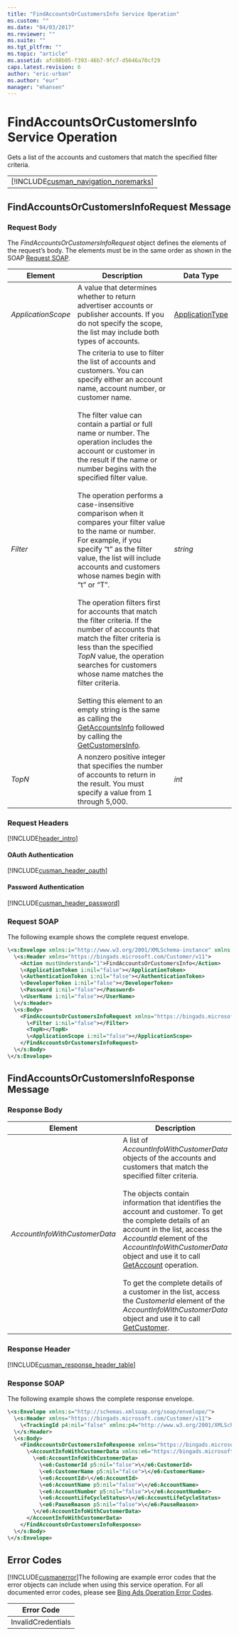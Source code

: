 ```yaml
---
title: "FindAccountsOrCustomersInfo Service Operation"
ms.custom: ""
ms.date: "04/03/2017"
ms.reviewer: ""
ms.suite: ""
ms.tgt_pltfrm: ""
ms.topic: "article"
ms.assetid: afc08b05-f393-46b7-9fc7-d5646a70cf29
caps.latest.revision: 6
author: "eric-urban"
ms.author: "eur"
manager: "ehansen"
---
```

# FindAccountsOrCustomersInfo Service Operation
Gets a list of the accounts and customers that match the specified filter criteria.

||
|-|
|[!INCLUDE[cusman_navigation_noremarks](../customer-api/includes/cusman-navigation-noremarks.md)]|

## <a name="request"></a>FindAccountsOrCustomersInfoRequest Message

### Request Body
The *FindAccountsOrCustomersInfoRequest* object defines the elements of the request’s body. The elements must be in the same order as shown in the SOAP [Request SOAP](#request_soap).

|Element|Description|Data Type|
|-----------|---------------|-------------|
|*ApplicationScope*|A value that determines whether to return advertiser accounts or publisher accounts. If you do not specify the scope, the list may include both types of accounts.|[ApplicationType](../customer-api/applicationtype-value-set.md)|
|*Filter*|The criteria to use to filter the list of accounts and customers. You can specify either an account name, account number, or customer name.<br /><br />The filter value can contain a partial or full name or number. The operation includes the account or customer in the result if the name or number begins with the specified filter value.<br /><br />The operation performs a case-insensitive comparison when it compares your filter value to the name or number. For example, if you specify “t” as the filter value, the list will include accounts and customers whose names begin with “t” or “T”.<br /><br />The operation filters first for accounts that match the filter criteria. If the number of accounts that match the filter criteria is less than the specified *TopN* value, the operation searches for customers whose name matches the filter criteria.<br /><br />Setting this element to an empty string is the same as calling the [GetAccountsInfo](../customer-api/getaccountsinfo-service-operation.md) followed by calling the [GetCustomersInfo](../customer-api/getcustomersinfo-service-operation.md).|*string*|
|*TopN*|A nonzero positive integer that specifies the number of accounts to return in the result. You must specify a value from 1 through 5,000.|*int*|

### Request Headers
[!INCLUDE[header_intro](../customer-api/includes/header-intro.md)]
#### OAuth Authentication
[!INCLUDE[cusman_header_oauth](../customer-api/includes/cusman-header-oauth.md)]
#### Password Authentication
[!INCLUDE[cusman_header_password](../customer-api/includes/cusman-header-password.md)]
### <a name="request_soap"></a>Request SOAP
The following example shows the complete request envelope.

```xml
\<s:Envelope xmlns:i="http://www.w3.org/2001/XMLSchema-instance" xmlns:s="http://schemas.xmlsoap.org/soap/envelope/">
  \<s:Header xmlns="https://bingads.microsoft.com/Customer/v11">
    <Action mustUnderstand="1">FindAccountsOrCustomersInfo</Action>
    \<ApplicationToken i:nil="false"></ApplicationToken>
    \<AuthenticationToken i:nil="false"></AuthenticationToken>
    \<DeveloperToken i:nil="false"></DeveloperToken>
    \<Password i:nil="false"></Password>
    \<UserName i:nil="false"></UserName>
  \</s:Header>
  \<s:Body>
    <FindAccountsOrCustomersInfoRequest xmlns="https://bingads.microsoft.com/Customer/v11">
      \<Filter i:nil="false"></Filter>
      <TopN></TopN>
      \<ApplicationScope i:nil="false"></ApplicationScope>
    </FindAccountsOrCustomersInfoRequest>
  \</s:Body>
\</s:Envelope>
```

## <a name="response"></a>FindAccountsOrCustomersInfoResponse Message

### <a name="Body_Elements"></a>Response Body

|Element|Description|Data Type|
|-----------|---------------|-------------|
|*AccountInfoWithCustomerData*|A list of *AccountInfoWithCustomerData* objects of the accounts and customers that match the specified filter criteria.<br /><br />The objects contain information that identifies the account and customer. To get the complete details of an account in the list, access the *AccountId* element of the *AccountInfoWithCustomerData* object and use it to call [GetAccount](../customer-api/getaccount-service-operation.md) operation.<br /><br />To get the complete details of a customer in the list, access the *CustomerId* element of the *AccountInfoWithCustomerData* object and use it to call [GetCustomer](../customer-api/getcustomer-service-operation.md).|[AccountInfoWithCustomerData](../customer-api/accountinfowithcustomerdata-data-object.md) array|

### <a name="Header_Elements"></a>Response Header
[!INCLUDE[cusman_response_header_table](../customer-api/includes/cusman-response-header-table.md)]
### Response SOAP
The following example shows the complete response envelope.

```xml
\<s:Envelope xmlns:s="http://schemas.xmlsoap.org/soap/envelope/">
  \<s:Header xmlns="https://bingads.microsoft.com/Customer/v11">
    \<TrackingId p4:nil="false" xmlns:p4="http://www.w3.org/2001/XMLSchema-instance"></TrackingId>
  \</s:Header>
  \<s:Body>
    <FindAccountsOrCustomersInfoResponse xmlns="https://bingads.microsoft.com/Customer/v11">
      \<AccountInfoWithCustomerData xmlns:e6="https://bingads.microsoft.com/Customer/v11/Entities" p5:nil="false" xmlns:p5="http://www.w3.org/2001/XMLSchema-instance">
        \<e6:AccountInfoWithCustomerData>
          \<e6:CustomerId p5:nil="false">\</e6:CustomerId>
          \<e6:CustomerName p5:nil="false">\</e6:CustomerName>
          \<e6:AccountId>\</e6:AccountId>
          \<e6:AccountName p5:nil="false">\</e6:AccountName>
          \<e6:AccountNumber p5:nil="false">\</e6:AccountNumber>
          \<e6:AccountLifeCycleStatus>\</e6:AccountLifeCycleStatus>
          \<e6:PauseReason p5:nil="false">\</e6:PauseReason>
        \</e6:AccountInfoWithCustomerData>
      </AccountInfoWithCustomerData>
    </FindAccountsOrCustomersInfoResponse>
  \</s:Body>
\</s:Envelope>
```

## <a name="errors"></a>Error Codes
[!INCLUDE[cusmanerror](../customer-api/includes/cusmanerror.md)]The following are example  error codes that the error objects can include when using this service operation. For all documented error codes, please see [Bing Ads Operation Error Codes](http://go.microsoft.com/fwlink/?LinkId=511884).

|Error Code|
|--------------|
|InvalidCredentials|

